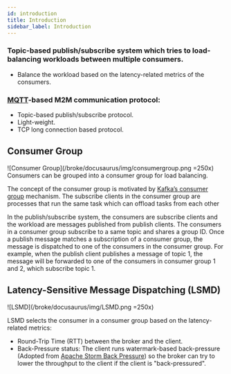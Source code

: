 ```yaml
---
id: introduction
title: Introduction
sidebar_label: Introduction
---
```


### Topic-based publish/subscribe system which tries to load-balancing workloads between multiple consumers. 
* Balance the workload based on the latency-related metrics of the consumers.

### [MQTT](http://mqtt.org/documentation)-based M2M communication protocol:
* Topic-based publish/subscribe protocol.
* Light-weight.
* TCP long connection based protocol.
 
## Consumer Group
![Consumer Group](/broke/docusaurus/img/consumergroup.png =250x)
Consumers can be grouped into a consumer group for load balancing.

The concept of the consumer group is motivated by [Kafka’s consumer group](https://kafka.apache.org/documentation/#intro_consumers) mechanism. The subscribe clients in the consumer group are processes that run the same task which can offload tasks from each other

In the publish/subscribe system, the consumers are subscribe clients and the workload are messages published from publish clients. The consumers in a consumer group subscribe to a same topic and shares a group ID. Once a publish message matches a subscription of a consumer group, the message is dispatched to one of the consumers in the consumer group. For example, when the publish client publishes a message of topic 1, the message will be forwarded to one of the consumers in consumer group 1 and 2, which subscribe topic 1.

## Latency-Sensitive Message Dispatching (LSMD)
![LSMD](/broke/docusaurus/img/LSMD.png =250x)

LSMD selects the consumer in a consumer group based on the latency-related metrics:
* Round-Trip Time (RTT) between the broker and the client.
* Back-Pressure status: The client runs watermark-based back-pressure (Adopted from [Apache Storm Back Pressure](http://jobs.one2team.com/apache-storms/)) so the broker can try to lower the throughput to the client if the client is "back-pressured".
